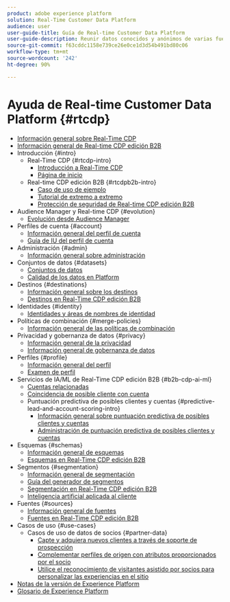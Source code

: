 ```yaml
---
product: adobe experience platform
solution: Real-Time Customer Data Platform
audience: user
user-guide-title: Guía de Real-time Customer Data Platform
user-guide-description: Reunir datos conocidos y anónimos de varias fuentes empresariales para crear perfiles de clientes, crear segmentos de audiencia a partir de esos perfiles y activar estos segmentos en destinos de terceros.
source-git-commit: f63cddc1158e739ce26e0ce1d3d54b491bd80c06
workflow-type: tm+mt
source-wordcount: '242'
ht-degree: 90%

---
```



# Ayuda de Real-time Customer Data Platform {#rtcdp}

* [Información general sobre Real-Time CDP](overview.md)
* [Información general de Real-time CDP edición B2B](b2b-overview.md)
* Introducción {#intro}
   * Real-Time CDP {#rtcdp-intro}
      * [Introducción a Real-Time CDP](get-started.md)
      * [Página de inicio](home-page-dashboards.md)
   * Real-time CDP edición B2B {#rtcdpb2b-intro}
      * [Caso de uso de ejemplo](./b2b-use-case.md)
      * [Tutorial de extremo a extremo](./b2b-tutorial.md)
      * [Protección de seguridad de Real-time CDP edición B2B](b2b-guardrails.md)
* Audience Manager y Real-time CDP {#evolution}
   * [Evolución desde Audience Manager](aam-to-rtcdp.md)
* Perfiles de cuenta {#account}
   * [Información general del perfil de cuenta](accounts/account-profile-overview.md)
   * [Guía de IU del perfil de cuenta](accounts/account-profile-ui-guide.md)
* Administración {#admin}
   * [Información general sobre administración](administration/admin-overview.md)
* Conjuntos de datos {#datasets}
   * [Conjuntos de datos](datasets/dataset.md)
   * [Calidad de los datos en Platform](datasets/data-quality.md)
* Destinos {#destinations}
   * [Información general sobre los destinos](destinations/overview.md)
   * [Destinos en Real-Time CDP edición B2B](destinations/b2b.md)
* Identidades {#identity}
   * [Identidades y áreas de nombres de identidad](profile/identities-overview.md)
* Políticas de combinación {#merge-policies}
   * [Información general de las políticas de combinación](profile/merge-policies.md)
* Privacidad y gobernanza de datos {#privacy}
   * [Información general de la privacidad](privacy/privacy-overview.md)
   * [Información general de gobernanza de datos](privacy/data-governance-overview.md)
* Perfiles {#profile}
   * [Información general del perfil](profile/profile-overview.md)
   * [Examen de perfil](profile/profile-browse.md)
* Servicios de IA/ML de Real-Time CDP edición B2B {#b2b-cdp-ai-ml}
   * [Cuentas relacionadas](b2b-ai-ml-services/related-accounts.md)
   * [Coincidencia de posible cliente con cuenta](b2b-ai-ml-services/lead-to-account-matching.md)
   * Puntuación predictiva de posibles clientes y cuentas {#predictive-lead-and-account-scoring-intro}
      * [Información general sobre puntuación predictiva de posibles clientes y cuentas](b2b-ai-ml-services/predictive-lead-and-account-scoring.md)
      * [Administración de puntuación predictiva de posibles clientes y cuentas](b2b-ai-ml-services/manage-predictive-lead-and-account-scoring.md)
* Esquemas {#schemas}
   * [Información general de esquemas](schemas/overview.md)
   * [Esquemas en Real-Time CDP edición B2B](schemas/b2b.md)
* Segmentos {#segmentation}
   * [Información general de segmentación](segmentation/segmentation-overview.md)
   * [Guía del generador de segmentos](segmentation/segment-builder-guide.md)
   * [Segmentación en Real-Time CDP edición B2B](segmentation/b2b.md)
   * [Inteligencia artificial aplicada al cliente](segmentation/customer-ai.md)
* Fuentes {#sources}
   * [Información general de fuentes](sources/sources-overview.md)
   * [Fuentes en Real-Time CDP edición B2B](sources/b2b.md)
* Casos de uso {#use-cases}
   * Casos de uso de datos de socios {#partner-data}
      * [Capte y adquiera nuevos clientes a través de soporte de prospección](/help/rtcdp/partner-data/prospecting.md)
      * [Complementar perfiles de origen con atributos proporcionados por el socio](/help/rtcdp/partner-data/supplement-first-party-profiles.md)
      * [Utilice el reconocimiento de visitantes asistido por socios para personalizar las experiencias en el sitio](/help/rtcdp/partner-data/onsite-personalization.md)
* [Notas de la versión de Experience Platform](https://experienceleague.adobe.com/docs/experience-platform/release-notes/latest.html?lang=es)
* [Glosario de Experience Platform](https://www.adobe.com/go/platform-glossary-es)